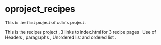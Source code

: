 # oproject_recipes

This is the first project of odin's project .

This is the recipes project , 3 links to index.html for 3 recipe pages . 
Use of Headers , paragraphs , Unordered list and ordered list . 